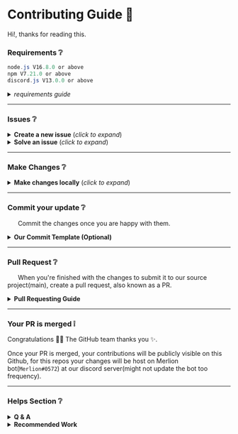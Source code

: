 # Contributing Guide 🤝
Hi!, thanks for reading this.

### Requirements :grey_question:
```java
node.js V16.8.0 or above
npm V7.21.0 or above
discord.js V13.0.0 or above
```
<details>
<summary><i>requirements guide</i></summary>
    
> - for node.js check by `nodejs -v` / `node -v`
> - for discord.js check by `npm list discord.js`
> - to download node v16, go [here](https://nodejs.org/en/download/current/)
> - if your node is up to date now, update discord.js
> - to install discord.js v13, go [here](https://discordjs.guide/additional-info/changes-in-v13.html#before-you-start)
</details>

---

### Issues :grey_question:

<details>
<summary><b>Create a new issue</b> (<i>click to expand</i>)</summary>
 
&nbsp;&nbsp;&nbsp;&nbsp;&nbsp;&nbsp;If you spot a problem with the codes, [search if an issue already exists](https://docs.github.com/en/github/searching-for-information-on-github/searching-on-github/searching-issues-and-pull-requests#search-by-the-title-body-or-comments). If a related issue doesn't exist, you can open a new issue using a relevant [issue form](https://github.com/ASEAN-Build-The-Earth/Merlion/issues/new/choose). Feature request, code-enhancing and other problem can me make as issue too!
</details>

<details>
<summary><b>Solve an issue</b> (<i>click to expand</i>)</summary>
 
&nbsp;&nbsp;&nbsp;&nbsp;&nbsp;&nbsp;Scan through our [existing issues](https://github.com/ASEAN-Build-The-Earth/Merlion/issues) to find one that interests you. You can narrow down the search using `labels` as filters. 
</details>

---

### Make Changes :grey_question:

<details>
<summary><b>Make changes locally</b> (<i>click to expand</i>)</summary>

  1. Fork the repository.
      - Using GitHub Desktop:
        - [Getting started with GitHub Desktop](https://docs.github.com/en/desktop/installing-and-configuring-github-desktop/getting-started-with-github-desktop) will guide you through setting up Desktop.
        - Once Desktop is set up, you can use it to [fork the repo](https://docs.github.com/en/desktop/contributing-and-collaborating-using-github-desktop/cloning-and-forking-repositories-from-github-desktop)!
      - Using the command line:
        - [Fork the repo](https://docs.github.com/en/github/getting-started-with-github/fork-a-repo#fork-an-example-repository) so that you can make your changes without affecting the original project until you're ready to merge them.
      - GitHub Codespaces:
      - [Fork, edit, and preview](https://docs.github.com/en/free-pro-team@latest/github/developing-online-with-codespaces/creating-a-codespace) using [GitHub Codespaces](https://github.com/features/codespaces) without having to install and run the project locally.

  2. Check our Requirements!, your project'll problably gets error if it aint match the requirement. scroll up to see requirements guide.

  3. Create a working branch and start with your changes!
</details>

  ---
  
### Commit your update :grey_question:
&nbsp;&nbsp;&nbsp;&nbsp;&nbsp;&nbsp;Commit the changes once you are happy with them.
<details><summary><b>Our Commit Template (Optional)</b></summary>

&nbsp;&nbsp;&nbsp;&nbsp;&nbsp;&nbsp;to make commit looks universal can be look to our commit template, we commit by typing commit prefixes and comment after. commit should be short but understandable.
  if the changes is very long, more info of commit can be put in the description

prefix | description
------------ | ---------
feat: | features added
fix: | bug fixed (link to issue/PR that said the bugs is appreciated)
edit: | file edited (we do appreciated if file edited is specified)
critical: | feature edited is  critical to the source file ex. index.js change
typo: | white space fix or typo
delete: | file deleted
added: | file added

  <blockquote><details><summary><b>example:</b></summary>

  ![commitTemplate_ex](https://user-images.githubusercontent.com/77855014/136971254-2f400403-84b4-4276-b392-053aa044d5e2.png)
  </blockquote></details>
</details>
  
---

### Pull Request :grey_question:

&nbsp;&nbsp;&nbsp;&nbsp;&nbsp;&nbsp;When you're finished with the changes to submit it to our source project(main), create a pull request, also known as a PR.
<details>
  <summary><b>Pull Requesting Guide</b></summary>
  
- Fill the pre template so that we can review your PR. This template helps reviewers understand your changes as well as the purpose of your pull request. 
- Don't forget to [link PR to issue](https://docs.github.com/en/issues/tracking-your-work-with-issues/linking-a-pull-request-to-an-issue) if you are solving one.
- Enable the checkbox to [allow maintainer edits](https://docs.github.com/en/github/collaborating-with-issues-and-pull-requests/allowing-changes-to-a-pull-request-branch-created-from-a-fork) so the branch can be updated for a merge.
Once you submit your PR, a Docs team member will review your proposal. We may ask questions or request for additional information.
- We may ask for changes to be made before a PR can be merged, either using [suggested changes](https://docs.github.com/en/github/collaborating-with-issues-and-pull-requests/incorporating-feedback-in-your-pull-request) or pull request comments. You can apply suggested changes directly through the UI. You can make any other changes in your fork, then commit them to your branch.
- As you update your PR and apply changes, mark each conversation as [resolved](https://docs.github.com/en/github/collaborating-with-issues-and-pull-requests/commenting-on-a-pull-request#resolving-conversations).
- If you run into any merge issues, checkout this [git tutorial](https://lab.github.com/githubtraining/managing-merge-conflicts) to help you resolve merge conflicts and other issues.
</details>

---

### Your PR is merged :grey_exclamation:

Congratulations :tada::tada: The GitHub team thanks you :sparkles:. 

Once your PR is merged, your contributions will be publicly visible on this Github, for this repos your changes will be host on Merlion bot(`Merlion#0572`) at our discord server(might not update the bot too frequency). 

---

### Helps Section :grey_question:
<details>
  <summary><b>Q & A</b></summary>
  
#### Q what type of contribute do you accept
  we accept all type of contribute(for hacktoberfest, it gotta be pull request) even if its stupid or not.
  BUT we wont accept spam request and toxic PR.
#### Q help idk what to contribute here
  we are sorry we dont have that many issue to assign to all contributor rn. <br/>
  but some tip to contribute is to join our [discord](https://discord.gg/JZEyX4qHNT) server, see what is it about, think of what discord bot should do in here, and make new bot command out of it 
  
#### Q I'm not sure is it ok to do {this}
  you can create an issue to tell us what you are gonna do first, we'll hellp our best
 
</details>

<details>
  <summary><b>Recommended Work</b></summary>
  
  - **create new discord bot command**, *bot command can be everything. not limited to moderation stuff fun stuff will do too!*
  - **find bugs and issue**, *im sure theres many bugs and issue in this project but we havent found it yet.*
  - **review our code**, *our code isnt perfect. we'd like if you can review and make some improvement out of it.*
</details>

